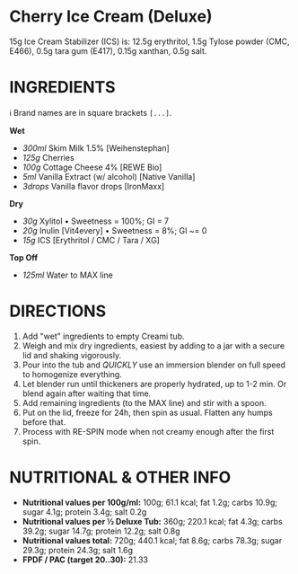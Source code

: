 # Cherry Ice Cream (Deluxe)

15g Ice Cream Stabilizer (ICS) is:
12.5g erythritol, 1.5g Tylose powder (CMC, E466),
0.5g tara gum (E417), 0.15g xanthan, 0.5g salt.

# INGREDIENTS

ℹ️ Brand names are in square brackets `[...]`.

**Wet**
  - _300ml_ Skim Milk 1.5% [Weihenstephan]
  - _125g_ Cherries
  - _100g_ Cottage Cheese 4% [REWE Bio]
  - _5ml_ Vanilla Extract (w/ alcohol) [Native Vanilla]
  - _3drops_ Vanilla flavor drops [IronMaxx]

**Dry**
  - _30g_ Xylitol • Sweetness = 100%; GI = 7
  - _20g_ Inulin [Vit4every] • Sweetness = 8%; GI ~= 0
  - _15g_ ICS [Erythritol / CMC / Tara / XG]

**Top Off**
  - _125ml_ Water to MAX line

# DIRECTIONS

 1. Add "wet" ingredients to empty Creami tub.
 1. Weigh and mix dry ingredients, easiest by adding to a jar with a secure lid and shaking vigorously.
 1. Pour into the tub and *QUICKLY* use an immersion blender on full speed to homogenize everything.
 1. Let blender run until thickeners are properly hydrated, up to 1-2 min. Or blend again after waiting that time.
 1. Add remaining ingredients (to the MAX line) and stir with a spoon.
 1. Put on the lid, freeze for 24h, then spin as usual. Flatten any humps before that.
 1. Process with RE-SPIN mode when not creamy enough after the first spin.

# NUTRITIONAL & OTHER INFO
- **Nutritional values per 100g/ml:** 100g; 61.1 kcal; fat 1.2g; carbs 10.9g; sugar 4.1g; protein 3.4g; salt 0.2g
- **Nutritional values per ½ Deluxe Tub:** 360g; 220.1 kcal; fat 4.3g; carbs 39.2g; sugar 14.7g; protein 12.2g; salt 0.8g
- **Nutritional values total:** 720g; 440.1 kcal; fat 8.6g; carbs 78.3g; sugar 29.3g; protein 24.3g; salt 1.6g
- **FPDF / PAC (target 20..30):** 21.33
